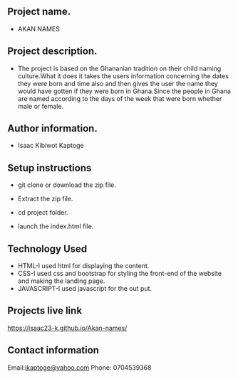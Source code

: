 ## Project name.
- AKAN NAMES
## Project description.
- The project is based on the Ghananian tradition on their child naming culture.What it does it takes the users information concerning the dates they were born and time also and then gives the user the name they would have gotten if they were born in Ghana.Since the people in Ghana are named according to the days of the week that were born whether male or female.  
## Author information.
 - Isaac Kibiwot Kaptoge
## Setup instructions 
 - git clone or download the zip file.

 - Extract the zip file.

 - cd project folder.

 - launch the index.html file.

## Technology Used
 - HTML-I used html for displaying the content.
 - CSS-I used css and bootstrap for styling the front-end of the website and making the landing page.
 - JAVASCRIPT-I used javascript for the out put.

## Projects live link 
https://isaac23-k.github.io/Akan-names/

## Contact information 
Email:ikaptoge@yahoo.com
Phone: 0704539368 